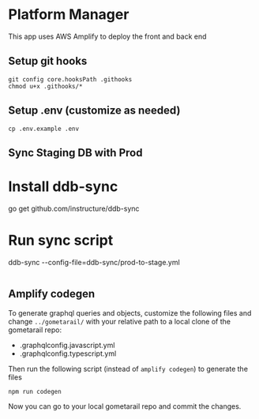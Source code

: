 # Platform Manager

This app uses AWS Amplify to deploy the front and back end

## Setup git hooks
```
git config core.hooksPath .githooks
chmod u+x .githooks/*
```

## Setup .env (customize as needed)
```
cp .env.example .env
```

## Sync Staging DB with Prod
# Install ddb-sync
go get github.com/instructure/ddb-sync

# Run sync script
ddb-sync --config-file=ddb-sync/prod-to-stage.yml
```
```

## Amplify codegen
To generate graphql queries and objects, customize the following files and change `../gometarail/` with your relative path to a local clone of the gometarail repo:
* .graphqlconfig.javascript.yml
* .graphqlconfig.typescript.yml

Then run the following script (instead of `amplify codegen`) to generate the files
```
npm run codegen
```
Now you can go to your local gometarail repo and commit the changes.